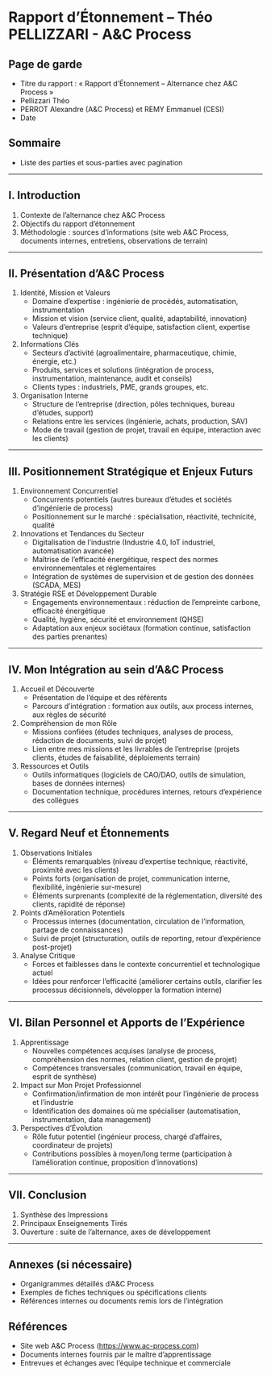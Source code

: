 # Rapport d’Étonnement – Théo PELLIZZARI - A&C Process

## Page de garde
- Titre du rapport : « Rapport d’Étonnement – Alternance chez A&C Process »
- Pellizzari Théo 
- PERROT Alexandre (A&C Process) et REMY Emmanuel (CESI)
- Date

## Sommaire
- Liste des parties et sous-parties avec pagination

---

## I. Introduction
1. Contexte de l’alternance chez A&C Process
2. Objectifs du rapport d’étonnement
3. Méthodologie : sources d’informations (site web A&C Process, documents internes, entretiens, observations de terrain)

---

## II. Présentation d’A&C Process
1. Identité, Mission et Valeurs  
   - Domaine d’expertise : ingénierie de procédés, automatisation, instrumentation  
   - Mission et vision (service client, qualité, adaptabilité, innovation)
   - Valeurs d’entreprise (esprit d’équipe, satisfaction client, expertise technique)
2. Informations Clés  
   - Secteurs d’activité (agroalimentaire, pharmaceutique, chimie, énergie, etc.)  
   - Produits, services et solutions (intégration de process, instrumentation, maintenance, audit et conseils)  
   - Clients types : industriels, PME, grands groupes, etc.
3. Organisation Interne  
   - Structure de l’entreprise (direction, pôles techniques, bureau d’études, support)  
   - Relations entre les services (ingénierie, achats, production, SAV)  
   - Mode de travail (gestion de projet, travail en équipe, interaction avec les clients)

---

## III. Positionnement Stratégique et Enjeux Futurs
1. Environnement Concurrentiel  
   - Concurrents potentiels (autres bureaux d’études et sociétés d’ingénierie de process)  
   - Positionnement sur le marché : spécialisation, réactivité, technicité, qualité
2. Innovations et Tendances du Secteur  
   - Digitalisation de l’industrie (Industrie 4.0, IoT industriel, automatisation avancée)  
   - Maîtrise de l’efficacité énergétique, respect des normes environnementales et réglementaires  
   - Intégration de systèmes de supervision et de gestion des données (SCADA, MES)
3. Stratégie RSE et Développement Durable  
   - Engagements environnementaux : réduction de l’empreinte carbone, efficacité énergétique  
   - Qualité, hygiène, sécurité et environnement (QHSE)  
   - Adaptation aux enjeux sociétaux (formation continue, satisfaction des parties prenantes)

---

## IV. Mon Intégration au sein d’A&C Process
1. Accueil et Découverte  
   - Présentation de l’équipe et des référents  
   - Parcours d’intégration : formation aux outils, aux process internes, aux règles de sécurité
2. Compréhension de mon Rôle  
   - Missions confiées (études techniques, analyses de process, rédaction de documents, suivi de projet)  
   - Lien entre mes missions et les livrables de l’entreprise (projets clients, études de faisabilité, déploiements terrain)
3. Ressources et Outils  
   - Outils informatiques (logiciels de CAO/DAO, outils de simulation, bases de données internes)  
   - Documentation technique, procédures internes, retours d’expérience des collègues

---

## V. Regard Neuf et Étonnements
1. Observations Initiales  
   - Éléments remarquables (niveau d’expertise technique, réactivité, proximité avec les clients)  
   - Points forts (organisation de projet, communication interne, flexibilité, ingénierie sur-mesure)  
   - Éléments surprenants (complexité de la réglementation, diversité des clients, rapidité de réponse)
2. Points d’Amélioration Potentiels  
   - Processus internes (documentation, circulation de l’information, partage de connaissances)  
   - Suivi de projet (structuration, outils de reporting, retour d’expérience post-projet)
3. Analyse Critique  
   - Forces et faiblesses dans le contexte concurrentiel et technologique actuel  
   - Idées pour renforcer l’efficacité (améliorer certains outils, clarifier les processus décisionnels, développer la formation interne)

---

## VI. Bilan Personnel et Apports de l’Expérience
1. Apprentissage  
   - Nouvelles compétences acquises (analyse de process, compréhension des normes, relation client, gestion de projet)  
   - Compétences transversales (communication, travail en équipe, esprit de synthèse)
2. Impact sur Mon Projet Professionnel  
   - Confirmation/infirmation de mon intérêt pour l’ingénierie de process et l’industrie  
   - Identification des domaines où me spécialiser (automatisation, instrumentation, data management)
3. Perspectives d’Évolution  
   - Rôle futur potentiel (ingénieur process, chargé d’affaires, coordinateur de projets)  
   - Contributions possibles à moyen/long terme (participation à l’amélioration continue, proposition d’innovations)

---

## VII. Conclusion
1. Synthèse des Impressions  
2. Principaux Enseignements Tirés  
3. Ouverture : suite de l’alternance, axes de développement

---

## Annexes (si nécessaire)
- Organigrammes détaillés d’A&C Process  
- Exemples de fiches techniques ou spécifications clients  
- Références internes ou documents remis lors de l’intégration

## Références
- Site web A&C Process (https://www.ac-process.com)  
- Documents internes fournis par le maître d’apprentissage  
- Entrevues et échanges avec l’équipe technique et commerciale
